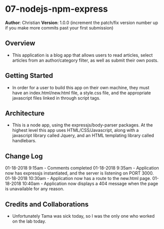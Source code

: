 # 07-nodejs-npm-express

**Author**: Christian
**Version**: 1.0.0 (increment the patch/fix version number up if you make more commits past your first submission)

## Overview
<!-- Provide a high level overview of what this application is and why you are building it, beyond the fact that it's an assignment for a Code Fellows 301 class. (i.e. What's your problem domain?) -->
- This application is a blog app that allows users to read articles, select articles from an author/category filter, as well as submit their own posts. 

## Getting Started
<!-- What are the steps that a user must take in order to build this app on their own machine and get it running? -->
- In order for a user to build this app on their own machine, they must have an index.html/new.html file, a style.css file, and the appropriate javascript files linked in through script tags. 

## Architecture
<!-- Provide a detailed description of the application design. What technologies (languages, libraries, etc) you're using, and any other relevant design information. -->
- This is a node app, using the expressjs/body-parser packages. At the highest level this app uses HTML/CSS/Javascript, along with a javascript library called Jquery, and an HTML templating library called handlebars.  

## Change Log
<!-- Use this are to document the iterative changes made to your application as each feature is successfully implemented. Use time stamps. Here's an examples: -->

01-18-2018 9:15am - Comments completed
01-18-2018 9:35am - Application now has expressjs instantiated, and the server is listening on PORT 3000.
01-18-2018 10:30am - Application now has a route to the new.html page. 
01-18-2018 10:40am - Application now displays a 404 message when the page is unavailable for any reason.


## Credits and Collaborations
<!-- Give credit (and a link) to other people or resources that helped you build this application. -->
- Unfortunately Tama was sick today, so I was the only one who worked on the lab today. 